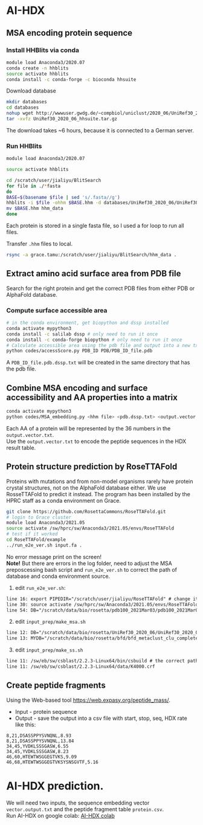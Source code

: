 # AI-HDX

## MSA encoding protein sequence
### Install HHBlits via conda
```bash
module load Anaconda3/2020.07
conda create -n hhblits
source activate hhblits
conda install -c conda-forge -c bioconda hhsuite
```
Download database
```bash
mkdir databases
cd databases
nohup wget http://wwwuser.gwdg.de/~compbiol/uniclust/2020_06/UniRef30_2020_06_hhsuite.tar.gz &
tar -xvfz UniRef30_2020_06_hhsuite.tar.gz
```
The download takes ~6 hours, because it is connected to a German server.

### Run HHBlits
```bash
module load Anaconda3/2020.07

source activate hhblits

cd /scratch/user/jialiyu/BlitSearch
for file in ./*fasta
do
BASE=$(basename $file | sed 's/.fasta//g')
hhblits -i $file -ohhm $BASE.hhm -d databases/UniRef30_2020_06/UniRef30_2020_06
mv $BASE.hhm hhm_data
done
```
Each protein is stored in a single fasta file, so I used a for loop to run all files.

Transfer `.hhm` files to local.
```bash
rsync -a grace.tamu:/scratch/user/jialiyu/BlitSearch/hhm_data .
```

## Extract amino acid surface area from PDB file
Search for the right protein and get the correct PDB files from either PDB or AlphaFold database.
### Compute surface accessible area
```bash
# in the conda environment, get biopython and dssp installed
conda activate mypython3
conda install -c salilab dssp # only need to run it once
conda install -c conda-forge biopython # only need to run it once
# Calculate accessible area using the pdb file and output into a new txt file
python codes/accessScore.py PDB_ID PDB/PDB_ID_file.pdb
```
A `PDB_ID_file.pdb.dssp.txt` will be created in the same directory that has the pdb file.

## Combine MSA encoding and surface accessibility and AA properties into a matrix
```bash
conda activate mypython3
python codes/MSA_embedding.py <hhm file> <pdb.dssp.txt> <output.vector.txt>
```
Each AA of a protein will be represented by the 36 numbers in the `output.vector.txt`.           
Use the `output.vector.txt` to encode the peptide sequences in the HDX result table.

## Protein structure prediction by RoseTTAFold
Proteins with mutations and from non-model organisms rarely have protein crystal structures, not on the AlphaFold database either. We use RosseTTAFold to predict it instead. The program has been installed by the HPRC staff as a conda environment on Grace. 
```bash
git clone https://github.com/RosettaCommons/RoseTTAFold.git
# login to Grace cluster
module load Anaconda3/2021.05
source activate /sw/hprc/sw/Anaconda3/2021.05/envs/RoseTTAFold
# test if it worked
cd RoseTTAFold/example
../run_e2e_ver.sh input.fa .
```
No error message print on the screen!        
**Note!** But there are errors in the log folder, need to adjust the MSA preposcessing bash script and `run_e2e_ver.sh` to correct the path of database and conda environment source.

1. edit `run_e2e_ver.sh`:
```txt
line 16: export PIPEDIR="/scratch/user/jialiyu/RoseTTAFold" # change it for the pathway that you git clone RoseTTAFold
line 30: source activate /sw/hprc/sw/Anaconda3/2021.05/envs/RoseTTAFold # use the conda env installed by the HPRC staff
line 54: DB="/scratch/data/bio/rosetta/pdb100_2021Mar03/pdb100_2021Mar03" # put the correct path for pdb database (provided by HPRC staff)
```
2. edit `input_prep/make_msa.sh`
```txt
line 12: DB="/scratch/data/bio/rosetta/UniRef30_2020_06/UniRef30_2020_06"
line 13: MYDB="/scratch/data/bio/rosetta/bfd/bfd_metaclust_clu_complete_id30_c90_final_seq.sorted_opt"
```
3. edit `input_prep/make_ss.sh`
```txt
line 11: /sw/eb/sw/csblast/2.2.3-Linux64/bin/csbuild # the correct path for csblast program
line 11: /sw/eb/sw/csblast/2.2.3-Linux64/data/K4000.crf
```
## Create peptide fragments
Using the Web-based tool https://web.expasy.org/peptide_mass/.      
* Input - protein sequence
* Output - save the output into a csv file with start, stop, seq, HDX rate like this:
```csv
8,21,DSASSPPYSVNQNL,8.93
8,21,DSASSPPYSVNQNL,13.84
34,45,YVDKLSSSGASW,6.55
34,45,YVDKLSSSGASW,8.23
46,60,HTEWTWSGGEGTVKS,9.09
46,68,HTEWTWSGGEGTVKSYSNSGVTF,5.16
```

# AI-HDX prediction. 
We will need two inputs, the sequence embedding vector `vector.output.txt` and the peptide fragment table `protein.csv`.  
Run AI-HDX on google colab:
[AI-HDX colab](https://colab.research.google.com/github/Environmentalpublichealth/AI-HDX/blob/main/AI_HDX.ipynb)
